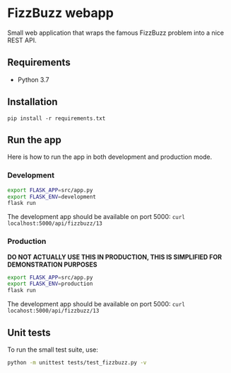 # FizzBuzz webapp

Small web application that wraps the famous FizzBuzz problem into a nice REST API.

## Requirements

- Python 3.7

## Installation

`pip install -r requirements.txt`

## Run the app

Here is how to run the app in both development and production mode.

### Development

```bash
export FLASK_APP=src/app.py
export FLASK_ENV=development
flask run
```

The development app should be available on port 5000:
`curl localhost:5000/api/fizzbuzz/13`

### Production

**DO NOT ACTUALLY USE THIS IN PRODUCTION, THIS IS SIMPLIFIED FOR DEMONSTRATION PURPOSES**
```bash
export FLASK_APP=src/app.py
export FLASK_ENV=production
flask run
```

The development app should be available on port 5000:
`curl locahost:5000/api/fizzbuzz/13`

## Unit tests
To run the small test suite, use:
```bash
python -m unittest tests/test_fizzbuzz.py -v
```